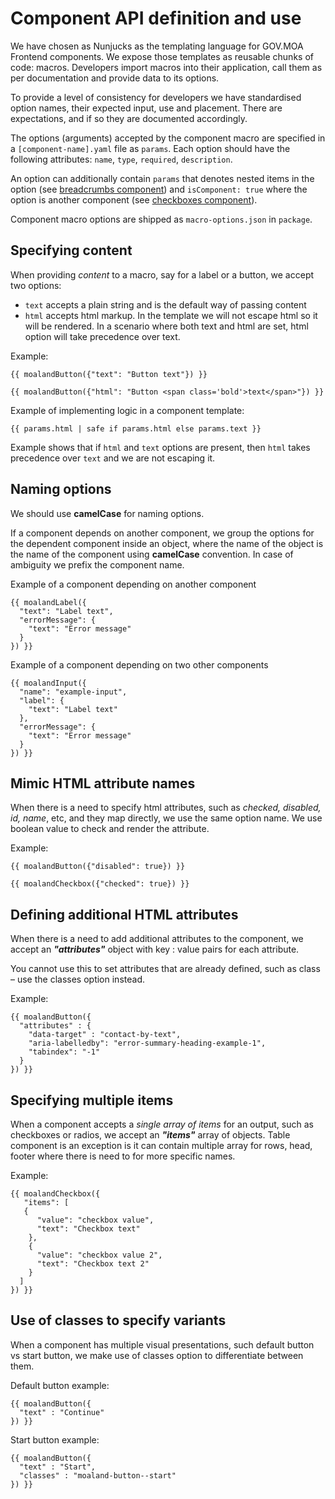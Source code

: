 
# Component API definition and use
We have chosen as Nunjucks as the templating language for GOV.MOA Frontend components. We expose those templates as reusable chunks of code: macros. Developers import macros into their application, call them as per documentation and provide data to its options.

To provide a level of consistency for developers we have standardised option names, their expected input, use and placement. There are expectations, and  if so they are documented accordingly.

The options (arguments) accepted by the component macro are specified in a `[component-name].yaml` file as `params`. Each option should have the following attributes: `name`, `type`, `required`, `description`.

An option can additionally contain `params` that denotes nested items in the option (see [breadcrumbs component](https://github.com/moaland/moaland-frontend/blob/master/src/moaland/components/breadcrumbs/breadcrumbs.yaml#L6)) and `isComponent: true` where the option is another component (see [checkboxes component](https://github.com/moaland/moaland-frontend/blob/master/src/moaland/components/checkboxes/checkboxes.yaml#L11)).

Component macro options are shipped as  `macro-options.json` in `package`.

## Specifying content
When providing *content* to a macro, say for a label or a button, we accept two options:

 - `text` accepts a plain string and is the default way of passing content
 - `html` accepts html markup. In the template we will not escape html so it will be rendered. In a scenario where both text and html are set, html option will take precedence over text.

Example:

`{{ moalandButton({"text": "Button text"}) }}`

`{{ moalandButton({"html": "Button <span class='bold'>text</span>"}) }}`

Example of implementing logic in a component template:

`{{ params.html | safe if params.html else params.text }}`

Example shows that if `html` and `text` options are present, then `html` takes precedence over `text` and we are not escaping it.

## Naming options
We should use **camelCase** for naming options.

If a component depends on another component, we group the options for the dependent component inside an object, where the name of the object is the name of the component using **camelCase** convention. In case of ambiguity we prefix the component name.

Example of a component depending on another component
```
{{ moalandLabel({
  "text": "Label text",
  "errorMessage": {
    "text": "Error message"
  }
}) }}
```

Example of a component depending on two other components
```
{{ moalandInput({
  "name": "example-input",
  "label": {
    "text": "Label text"
  },
  "errorMessage": {
    "text": "Error message"
  }
}) }}
```

## Mimic HTML attribute names
When there is a need to specify html attributes, such as *checked, disabled, id, name*, etc, and they map directly, we use the same option name. We use boolean value to check and render the attribute.

Example:

`{{ moalandButton({"disabled": true}) }}`

`{{ moalandCheckbox({"checked": true}) }}`


## Defining additional HTML attributes
When there is a need to add additional attributes to the component, we accept an ***"attributes"*** object with key : value pairs for each attribute.

You cannot use this to set attributes that are already defined, such as class – use the classes option instead.

Example:
```
{{ moalandButton({
  "attributes" : {
    "data-target" : "contact-by-text",
    "aria-labelledby": "error-summary-heading-example-1",
    "tabindex": "-1"
  }
}) }}
```

## Specifying multiple items
When a component accepts a *single array of items* for an output, such as checkboxes or radios, we accept an ***"items"*** array of objects.  Table component is an exception is it can contain multiple array for rows, head, footer where there is need to for more specific names.

Example:
```
{{ moalandCheckbox({
   "items": [
   {
      "value": "checkbox value",
      "text": "Checkbox text"
    },
    {
      "value": "checkbox value 2",
      "text": "Checkbox text 2"
    }
  ]
}) }}
```
## Use of classes to specify variants
When a component has multiple visual presentations, such default button vs start button, we make use of classes option to differentiate between them.

Default button example:
```
{{ moalandButton({
  "text" : "Continue"
}) }}
```
Start button example:
```
{{ moalandButton({
  "text" : "Start",
  "classes" : "moaland-button--start"
}) }}
```

